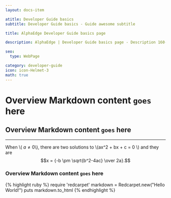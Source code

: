```yaml
---
layout: docs-item

atitle: Developer Guide basics
subtitle: Developer Guide basics - Guide awesome subtitle

title: AlphaEdge Developer Guide basics page

description: AlphaEdge | Developer Guide basics page - Description 160-260 chars

seo:
  type: WebPage

category: developer-guide
icon: icon-Helmet-3
math: true
---
```


# Overview Markdown content `goes` here
## Overview Markdown content `goes` here

---

When \\( $a \ne 0$\\), there are two solutions to \\(ax^2 + bx + c = 0 \\) and they are $$x = {-b \pm \sqrt{b^2-4ac} \over 2a}.$$

### Overview Markdown content `goes` here

{% highlight ruby %}
require 'redcarpet'
markdown = Redcarpet.new("Hello World!")
puts markdown.to_html
{% endhighlight %}